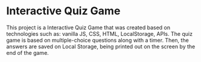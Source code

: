 # Interactive Quiz Game

This project is a Interactive Quiz Game that was created based on technologies such as: vanilla JS, CSS, HTML, LocalStorage, APIs. The quiz game is based on multiple-choice questions along with a timer. Then, the answers are saved on Local Storage, being printed out on the screen by the end of the game.
